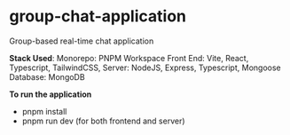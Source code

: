 # group-chat-application

Group-based real-time chat application

**Stack Used**:
Monorepo: PNPM Workspace
Front End: Vite, React, Typescript, TailwindCSS, 
Server: NodeJS, Express, Typescript, Mongoose
Database: MongoDB

**To run the application**
  - pnpm install
  - pnpm run dev (for both frontend and server)
